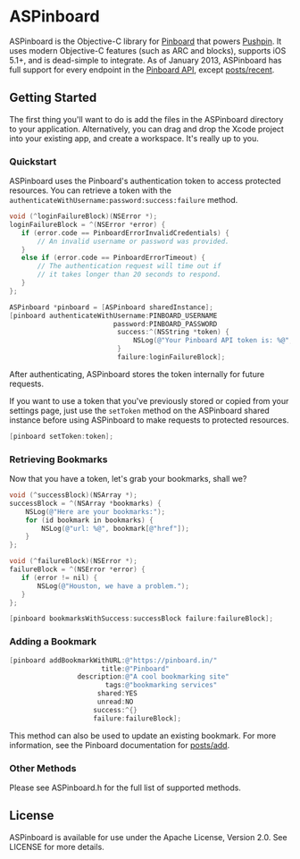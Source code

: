 # ASPinboard

ASPinboard is the Objective-C library for [Pinboard](https://pinboard.in) that powers [Pushpin](http://getpushpin.com/). It uses modern Objective-C features (such as ARC and blocks), supports iOS 5.1+, and is dead-simple to integrate. As of January 2013, ASPinboard has full support for every endpoint in the [Pinboard API](https://pinboard.in/api), except [posts/recent](https://pinboard.in/api#posts_recent).

## Getting Started

The first thing you'll want to do is add the files in the ASPinboard directory to your application. Alternatively, you can drag and drop the Xcode project into your existing app, and create a workspace. It's really up to you.

### Quickstart

ASPinboard uses the Pinboard's authentication token to access protected resources. You can retrieve a token with the `authenticateWithUsername:password:success:failure` method.

```objective-c
void (^loginFailureBlock)(NSError *);
loginFailureBlock = ^(NSError *error) {
   if (error.code == PinboardErrorInvalidCredentials) {
       // An invalid username or password was provided.
   }
   else if (error.code == PinboardErrorTimeout) {
       // The authentication request will time out if
       // it takes longer than 20 seconds to respond.
   }
};

ASPinboard *pinboard = [ASPinboard sharedInstance];
[pinboard authenticateWithUsername:PINBOARD_USERNAME
                          password:PINBOARD_PASSWORD
                           success:^(NSString *token) {
                               NSLog(@"Your Pinboard API token is: %@", token);
                           }
                           failure:loginFailureBlock];
```

After authenticating, ASPinboard stores the token internally for future requests.

If you want to use a token that you've previously stored or copied from your settings page, just use the `setToken` method on the ASPinboard shared instance before using ASPinboard to make requests to protected resources.

```objective-c
[pinboard setToken:token];
```

### Retrieving Bookmarks

Now that you have a token, let's grab your bookmarks, shall we?

```objective-c
void (^successBlock)(NSArray *);
successBlock = ^(NSArray *bookmarks) {
    NSLog(@"Here are your bookmarks:");
    for (id bookmark in bookmarks) {
        NSLog(@"url: %@", bookmark[@"href"]);
    }
};

void (^failureBlock)(NSError *);
failureBlock = ^(NSError *error) {
   if (error != nil) {
       NSLog(@"Houston, we have a problem.");
   }
};

[pinboard bookmarksWithSuccess:successBlock failure:failureBlock];
```

### Adding a Bookmark

```objective-c
[pinboard addBookmarkWithURL:@"https://pinboard.in/"
                       title:@"Pinboard"
                 description:@"A cool bookmarking site"
                        tags:@"bookmarking services"
                      shared:YES
                      unread:NO
                     success:^{}
                     failure:failureBlock];
```

This method can also be used to update an existing bookmark. For more information, see the Pinboard documentation for [posts/add](https://pinboard.in/api#posts_add).

### Other Methods

Please see ASPinboard.h for the full list of supported methods.

## License

ASPinboard is available for use under the Apache License, Version 2.0. See LICENSE for more details.

